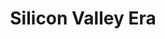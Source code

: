 ---
title: "Silicon Valley Era"
startDate: 2005-08-01
endDate: 2007-07-01
description: "Early career as a designer during Web 2.0 in the Bay Area."
color: "#F87171"
---